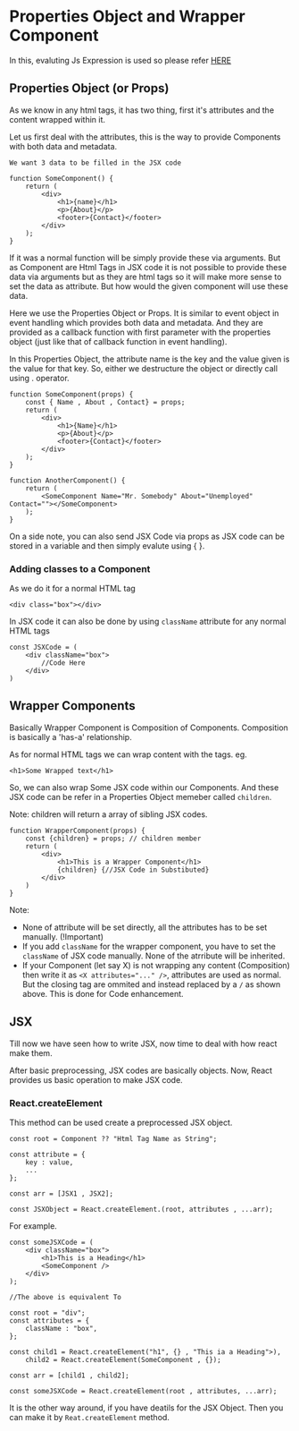 # Properties Object and Wrapper Component

In this, evaluting Js Expression is used so please refer [HERE](./2_Component.md#using-javascript-expression-in-jsx-code)

## Properties Object (or Props)

As we know in any html tags, it has two thing, first it's attributes and the content wrapped within it.

Let us first deal with the attributes, this is the way to provide Components with both
data and metadata.

```
We want 3 data to be filled in the JSX code

function SomeComponent() {
    return (
        <div>
            <h1>{name}</h1>
            <p>{About}</p>
            <footer>{Contact}</footer>
        </div>
    );
}
```

If it was a normal function will be simply provide these via arguments. But as Component are Html Tags in
JSX code it is not possible to provide these data via arguments but as they are html tags so it will make
more sense to set the data as attribute. But how would the given component will use these data.

Here we use the Properties Object or Props. It is similar to event object in event handling which provides
both data and metadata. And they are provided as a callback function with first parameter with the properties
object (just like that of callback function in event handling).

In this Properties Object, the attribute name is the key and the value given is the value for that key. So, either
we destructure the object or directly call using . operator.

```
function SomeComponent(props) {
    const { Name , About , Contact} = props;
    return (
        <div>
            <h1>{Name}</h1>
            <p>{About}</p>
            <footer>{Contact}</footer>
        </div>
    );
}

function AnotherComponent() {
    return (
        <SomeComponent Name="Mr. Somebody" About="Unemployed" Contact=""></SomeComponent>
    );
}
```

On a side note, you can also send JSX Code via props as JSX code can be stored in a variable and then simply evalute using
{ }.

### Adding classes to a Component

As we do it for a normal HTML tag

```
<div class="box"></div>
```

In JSX code it can also be done by using `className` attribute for any normal HTML tags

```
const JSXCode = (
    <div className="box">
        //Code Here
    </div>
)
```

## Wrapper Components

Basically Wrapper Component is Composition of Components. Composition is basically a 'has-a' relationship.

As for normal HTML tags we can wrap content with the tags. eg.

```
<h1>Some Wrapped text</h1>
```

So, we can also wrap Some JSX code within our Components. And these JSX code can be refer in a Properties Object
memeber called `children`.

Note: children will return a array of sibling JSX codes.

```
function WrapperComponent(props) {
    const {children} = props; // children member
    return (
        <div>
            <h1>This is a Wrapper Component</h1>
            {children} {//JSX Code in Substibuted}
        </div>
    )
}
```

Note:

- None of attribute will be set directly, all the attributes has to be set manually. (!Important)
- If you add `className` for the wrapper component, you have to set the `className` of JSX code manually. None of the atrribute will be inherited.
- If your Component (let say X) is not wrapping any content (Composition) then write it as `<X attributes="..." />`, attributes are used as normal. But the closing tag are ommited and instead replaced by a `/` as shown above. This is done for Code enhancement.

## JSX

Till now we have seen how to write JSX, now time to deal with how react make them.

After basic preprocessing, JSX codes are basically objects. Now, React provides us basic operation
to make JSX code.

### React.createElement

This method can be used create a preprocessed JSX object.

```
const root = Component ?? "Html Tag Name as String";

const attribute = {
    key : value,
    ...
};

const arr = [JSX1 , JSX2];

const JSXObject = React.createElement.(root, attributes , ...arr);
```

For example.

```
const someJSXCode = (
    <div className="box">
        <h1>This is a Heading</h1>
        <SomeComponent />
    </div>
);

//The above is equivalent To

const root = "div";
const attributes = {
    className : "box",
};

const child1 = React.createElement("h1", {} , "This ia a Heading">),
    child2 = React.createElement(SomeComponent , {});

const arr = [child1 , child2];

const someJSXCode = React.createElement(root , attributes, ...arr);
```

It is the other way around, if you have deatils for the JSX Object. Then you can make it by `Reat.createElement` method.
